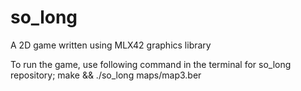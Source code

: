 # so_long
A 2D game written using MLX42 graphics library 

To run the game, use following command in the terminal for so_long repository;
make && ./so_long maps/map3.ber
